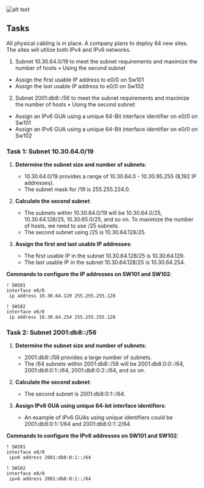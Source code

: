 ![alt text](https://img.examtopics.com/200-301/image365.png)

Tasks
-

All physical cabling is in place. A company plans to deploy 64 new sites. The sites will utilize both IPv4 and IPv6 networks.

1. Subnet 10.30.64.0/19 to meet the subnet requirements and maximize the number of hosts
• Using the second subnet
- Assign the first usable IP address to e0/0 on Sw101
- Assign the last usable IP address to e0/0 on Sw102

2. Subnet 2001:db8::/56 to meet the subnet requirements and maximize the number of hosts
• Using the second subnet
- Assign an IPv6 GUA using a unique 64-Bit interface identifier on e0/0 on Sw101
- Assign an IPv6 GUA using a unique 64-Bit interface identifier on e0/0 on Sw102

### Task 1: Subnet 10.30.64.0/19

1. **Determine the subnet size and number of subnets**:
   - 10.30.64.0/19 provides a range of 10.30.64.0 - 10.30.95.255 (8,192 IP addresses).
   - The subnet mask for /19 is 255.255.224.0.

2. **Calculate the second subnet**:
   - The subnets within 10.30.64.0/19 will be 10.30.64.0/25, 10.30.64.128/25, 10.30.65.0/25, and so on. To maximize the number of hosts, we need to use /25 subnets.
   - The second subnet using /25 is 10.30.64.128/25.

3. **Assign the first and last usable IP addresses**:
   - The first usable IP in the subnet 10.30.64.128/25 is 10.30.64.129.
   - The last usable IP in the subnet 10.30.64.128/25 is 10.30.64.254.

**Commands to configure the IP addresses on SW101 and SW102**:

```shell
! SW101
interface e0/0
 ip address 10.30.64.129 255.255.255.128

! SW102
interface e0/0
 ip address 10.30.64.254 255.255.255.128
```

### Task 2: Subnet 2001:db8::/56

1. **Determine the subnet size and number of subnets**:
   - 2001:db8::/56 provides a large number of subnets.
   - The /64 subnets within 2001:db8::/56 will be 2001:db8:0:0::/64, 2001:db8:0:1::/64, 2001:db8:0:2::/64, and so on.

2. **Calculate the second subnet**:
   - The second subnet is 2001:db8:0:1::/64.

3. **Assign IPv6 GUA using unique 64-bit interface identifiers**:
   - An example of IPv6 GUAs using unique identifiers could be 2001:db8:0:1::1/64 and 2001:db8:0:1::2/64.

**Commands to configure the IPv6 addresses on SW101 and SW102**:

```shell
! SW101
interface e0/0
 ipv6 address 2001:db8:0:1::/64

! SW102
interface e0/0
 ipv6 address 2001:db8:0:1::/64
```
